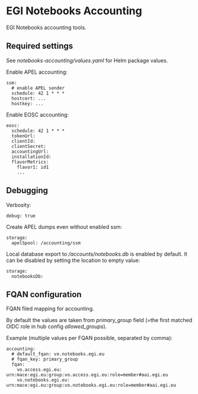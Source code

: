 # EGI Notebooks Accounting

EGI Notebooks accounting tools.

## Required settings

See *notebooks-accounting/values.yaml* for Helm package values.

Enable APEL accounting:

    ssm:
      # enable APEL sender
      schedule: 42 1 * * *
      hostcert: ...
      hostkey: ...

Enable EOSC accounting:

    eosc:
      schedule: 42 1 * * *
      tokenUrl:
      clientId:
      clientSecret:
      accountingUrl:
      installationId:
      flavorMetrics:
        flavor1: id1
        ...

## Debugging

Verbosity:

    debug: true

Create APEL dumps even without enabled ssm:

    storage:
      apelSpool: /accounting/ssm

Local database export to */accounts/notebooks.db* is enabled by default. It can be disabled by setting the location to empty value:

    storage:
      notebooksDb:

## FQAN configuration

FQAN filed mapping for accounting.

By default the values are taken from *primary\_group* field (=the first matched OIDC role in hub config *allowed\_groups*).

Example (multiple values per FQAN possible, separated by comma):

    accounting:
      # default_fqan: vo.notebooks.egi.eu
      # fqan_key: primary_group
      fqan:
        vo.access.egi.eu: urn:mace:egi.eu:group:vo.access.egi.eu:role=member#aai.egi.eu
        vo.notebooks.egi.eu: urn:mace:egi.eu:group:vo.notebooks.egi.eu:role=member#aai.egi.eu
